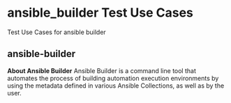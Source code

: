# ansible_builder Test Use Cases
Test Use Cases for ansible builder

## ansible-builder
**About Ansible Builder**
Ansible Builder is a command line tool that automates the process of building automation execution environments by using the metadata defined in various Ansible Collections, as well as by the user.